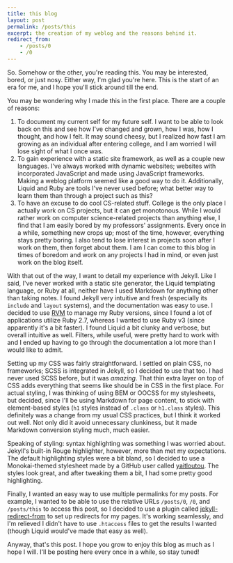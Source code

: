 ```yaml
---
title: this blog
layout: post
permalink: /posts/this
excerpt: the creation of my weblog and the reasons behind it.
redirect_from:
    - /posts/0
    - /0
---
```


So. Somehow or the other, you're reading this. You may be interested, bored, or just nosy. Either way, I'm glad you're here. This is the start of an era for me, and I hope you'll stick around till the end.

You may be wondering why I made this in the first place. There are a couple of reasons:

1. To document my current self for my future self.
   I want to be able to look back on this and see how I've changed and grown, how I was, how I thought, and how I felt. It may sound cheesy, but I realized how fast I am growing as an individual after entering college, and I am worried I will lose sight of what I once was.
2. To gain experience with a static site framework, as well as a couple new languages.
   I've always worked with dynamic websites; websites with incorporated JavaScript and made using JavaScript frameworks. Making a weblog platform seemed like a good way to do it. Additionally, Liquid and Ruby are tools I've never used before; what better way to learn them than through a project such as this?
3. To have an excuse to do cool CS-related stuff.
   College is the only place I actually work on CS projects, but it can get monotonous. While I would rather work on computer science-related projects than anything else, I find that I am easily bored by my professors' assignments. Every once in a while, something new crops up; most of the time, however, everything stays pretty boring. I also tend to lose interest in projects soon after I work on them, then forget about them. I am I can come to this blog in times of boredom and work on any projects I had in mind, or even just work on the blog itself.

With that out of the way, I want to detail my experience with Jekyll. Like I said, I've never worked with a static site generator, the Liquid templating language, or Ruby at all, neither have I used Markdown for anything other than taking notes. I found Jekyll very intuitive and fresh (especially its `include` and `layout` systems), and the documentation was easy to use. I decided to use [RVM](https://rvm.io/) to manage my Ruby versions, since I found a lot of applications utilize Ruby 2.7, whereas I wanted to use Ruby v3 (since apparently it's a bit faster). I found Liquid a bit clunky and verbose, but overall intuitive as well. Filters, while useful, were pretty hard to work with and I ended up having to go through the documentation a lot more than I would like to admit.

Setting up my CSS was fairly straightforward. I settled on plain CSS, no frameworks; SCSS is integrated in Jekyll, so I decided to use that too. I had never used SCSS before, but it was _amazing_. That thin extra layer on top of CSS adds everything that seems like should be in CSS in the first place. For actual styling, I was thinking of using BEM or OOCSS for my stylesheets, but decided, since I'll be using Markdown for page content, to stick with element-based styles (`h1` styles instead of `.class` or `h1.class` styles). This definitely was a change from my usual CSS practices, but I think it worked out well. Not only did it avoid unnecessary clunkiness, but it made Markdown conversion styling much, much easier.

Speaking of styling: syntax highlighting was something I was worried about. Jekyll's built-in Rouge highlighter, however, more than met my expectations. The default highlighting styles were a bit bland, so I decided to use a Monokai-themed stylesheet made by a GitHub user called [yaitloutou](https://github.com/yaitloutou). The styles look great, and after tweaking them a bit, I had some pretty good highlighting.

Finally, I wanted an easy way to use multiple permalinks for my posts. For example, I wanted to be able to use the relative URLs `/posts/0`, `/0`, and `/posts/this` to access this post, so I decided to use a plugin called [jekyll-redirect-from](https://github.com/jekyll/jekyll-redirect-from) to set up redirects for my pages. It's working seamlessly, and I'm relieved I didn't have to use `.htaccess` files to get the results I wanted (though Liquid would've made that easy as well).

Anyway, that's this post. I hope you grow to enjoy this blog as much as I hope I will. I'll be posting here every once in a while, so stay tuned!
